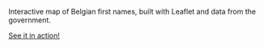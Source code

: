 Interactive map of Belgian first names, built with Leaflet and data from the government.

[See it in action!](https://oboes.github.io/belgium-firstname-map/)
